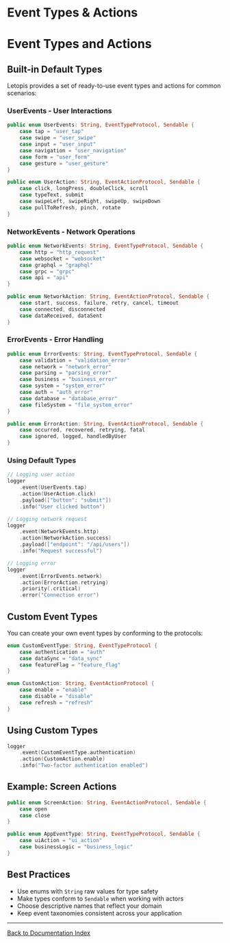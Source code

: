 # Event Types & Actions

# Event Types and Actions

## Built-in Default Types

Letopis provides a set of ready-to-use event types and actions for common scenarios:

### UserEvents - User Interactions

```swift
public enum UserEvents: String, EventTypeProtocol, Sendable {
    case tap = "user_tap"
    case swipe = "user_swipe"
    case input = "user_input"
    case navigation = "user_navigation"
    case form = "user_form"
    case gesture = "user_gesture"
}

public enum UserAction: String, EventActionProtocol, Sendable {
    case click, longPress, doubleClick, scroll
    case typeText, submit
    case swipeLeft, swipeRight, swipeUp, swipeDown
    case pullToRefresh, pinch, rotate
}
```

### NetworkEvents - Network Operations

```swift
public enum NetworkEvents: String, EventTypeProtocol, Sendable {
    case http = "http_request"
    case websocket = "websocket"
    case graphql = "graphql"
    case grpc = "grpc"
    case api = "api"
}

public enum NetworkAction: String, EventActionProtocol, Sendable {
    case start, success, failure, retry, cancel, timeout
    case connected, disconnected
    case dataReceived, dataSent
}
```

### ErrorEvents - Error Handling

```swift
public enum ErrorEvents: String, EventTypeProtocol, Sendable {
    case validation = "validation_error"
    case network = "network_error"
    case parsing = "parsing_error"
    case business = "business_error"
    case system = "system_error"
    case auth = "auth_error"
    case database = "database_error"
    case fileSystem = "file_system_error"
}

public enum ErrorAction: String, EventActionProtocol, Sendable {
    case occurred, recovered, retrying, fatal
    case ignored, logged, handledByUser
}
```

### Using Default Types

```swift
// Logging user action
logger
    .event(UserEvents.tap)
    .action(UserAction.click)
    .payload(["button": "submit"])
    .info("User clicked button")

// Logging network request
logger
    .event(NetworkEvents.http)
    .action(NetworkAction.success)
    .payload(["endpoint": "/api/users"])
    .info("Request successful")

// Logging error
logger
    .event(ErrorEvents.network)
    .action(ErrorAction.retrying)
    .priority(.critical)
    .error("Connection error")
```

## Custom Event Types

You can create your own event types by conforming to the protocols:

```swift
enum CustomEventType: String, EventTypeProtocol {
    case authentication = "auth"
    case dataSync = "data_sync"
    case featureFlag = "feature_flag"
}

enum CustomAction: String, EventActionProtocol {
    case enable = "enable"
    case disable = "disable"
    case refresh = "refresh"
}
```

## Using Custom Types

```swift
logger
    .event(CustomEventType.authentication)
    .action(CustomAction.enable)
    .info("Two-factor authentication enabled")
```

## Example: Screen Actions

```swift
public enum ScreenAction: String, EventActionProtocol, Sendable {
    case open
    case close
}

public enum AppEventType: String, EventTypeProtocol, Sendable {
    case uiAction = "ui_action"
    case businessLogic = "business_logic"
}
```

## Best Practices

- Use enums with `String` raw values for type safety
- Make types conform to `Sendable` when working with actors
- Choose descriptive names that reflect your domain
- Keep event taxonomies consistent across your application

---

[Back to Documentation Index](../index.md)
